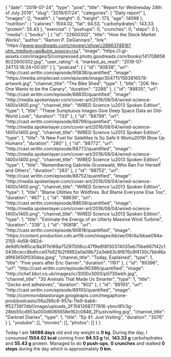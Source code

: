 {
    "date": "2019-07-24",
    "type": "post",
    "title": "Report for Wednesday 24th of July 2019",
    "slug": "2019\/07\/24",
    "categories": [
        "Daily report"
    ],
    "images": [],
    "health": {
        "weight": 0,
        "height": 173,
        "age": 14098
    },
    "nutrition": {
        "calories": 1504.02,
        "fat": 94.53,
        "carbohydrates": 143.33,
        "protein": 55.43
    },
    "exercise": {
        "pushups": 0,
        "crunches": 0,
        "steps": 0
    },
    "media": {
        "books": [
            {
                "id": "22600302",
                "title": "How the Stock Market Works",
                "author": "Ramon P. DeGennaro",
                "link": "https:\/\/www.goodreads.com\/review\/show\/2886374816?utm_medium=api&utm_source=rss",
                "image": "https:\/\/i.gr-assets.com\/images\/S\/compressed.photo.goodreads.com\/books\/1417088589l\/22600302.jpg",
                "user_rating": 4,
                "marked_as_read": "2019-07-24T13:16:24+00:00"
            }
        ],
        "podcast": [
            {
                "id": "90838",
                "url": "http:\/\/cast.writtn.com\/episode\/90838\/quantified",
                "image": "https:\/\/media.simplecast.com\/episode\/image\/304711\/1563816578-artwork.jpg",
                "channel_title": "The Bike Shed",
                "type": 1,
                "title": "206: No-One Wants to be the Canary",
                "duration": "2288"
            },
            {
                "id": "88835",
                "url": "http:\/\/cast.writtn.com\/episode\/88835\/quantified",
                "image": "http:\/\/media.spokenlayer.com\/cover-art\/2016\/08\/04\/wired-science-1400x1400.png",
                "channel_title": "WIRED Science \u2013 Spoken Edition",
                "type": 1,
                "title": "These Sumptuous Images Give Deep Space Data an Old-World Look",
                "duration": "133"
            },
            {
                "id": "88799",
                "url": "http:\/\/cast.writtn.com\/episode\/88799\/quantified",
                "image": "http:\/\/media.spokenlayer.com\/cover-art\/2016\/08\/04\/wired-science-1400x1400.png",
                "channel_title": "WIRED Science \u2013 Spoken Edition",
                "type": 1,
                "title": "A New Fuel for Satellites Is So Safe It Won\u2019t Blow Up Humans",
                "duration": "280"
            },
            {
                "id": "88772",
                "url": "http:\/\/cast.writtn.com\/episode\/88772\/quantified",
                "image": "http:\/\/media.spokenlayer.com\/cover-art\/2016\/08\/04\/wired-science-1400x1400.png",
                "channel_title": "WIRED Science \u2013 Spoken Edition",
                "type": 1,
                "title": "Remembering Gabriele Grunewald, Who Ran For Herself and Others",
                "duration": "283"
            },
            {
                "id": "88752",
                "url": "http:\/\/cast.writtn.com\/episode\/88752\/quantified",
                "image": "http:\/\/media.spokenlayer.com\/cover-art\/2016\/08\/04\/wired-science-1400x1400.png",
                "channel_title": "WIRED Science \u2013 Spoken Edition",
                "type": 1,
                "title": "Blame Utilities for Wildfires. But Blame Everyone Else Too",
                "duration": "467"
            },
            {
                "id": "88639",
                "url": "http:\/\/cast.writtn.com\/episode\/88639\/quantified",
                "image": "http:\/\/media.spokenlayer.com\/cover-art\/2016\/08\/04\/wired-science-1400x1400.png",
                "channel_title": "WIRED Science \u2013 Spoken Edition",
                "type": 1,
                "title": "Estimate the Energy of an Utterly Massive Wind Turbine",
                "duration": "338"
            },
            {
                "id": "90818",
                "url": "http:\/\/cast.writtn.com\/episode\/90818\/quantified",
                "image": "https:\/\/content.production.cdn.art19.com\/images\/bb\/ae\/09\/4a\/bbae094a-2155-4d58-982d-de9dfcfe85ca\/8a3f7e169a75297006cc47f9e8f8f30374035eb75be667f42c10436cecc8bdfcce07e921b2f9892a0a08b72a3eb63c8f876c8f4130c7bb46ad9f43650f030dea.jpeg",
                "channel_title": "Today, Explained",
                "type": 1,
                "title": "Five years after Eric Garner",
                "duration": "1161"
            },
            {
                "id": "90396",
                "url": "http:\/\/cast.writtn.com\/episode\/90396\/quantified",
                "image": "http:\/\/ichef.bbci.co.uk\/images\/ic\/3000x3000\/p0730wbh.jpg",
                "channel_title": "30 Animals That Made Us Smarter",
                "type": 1,
                "title": "Gecko and adhesives",
                "duration": "802"
            },
            {
                "id": "89193",
                "url": "http:\/\/cast.writtn.com\/episode\/89193\/quantified",
                "image": "http:\/\/commondatastorage.googleapis.com\/megaphone-prod\/podcasts\/56a266c8-957a-11e9-babb-ff52736f7dbf\/image\/uploads_2F1561268777816-ybncl81r3g-28bb55cd953a000d6065658e162c0846_2Fjustvisiting.jpg",
                "channel_title": "Darknet Diaries",
                "type": 1,
                "title": "Ep 41: Just Visiting",
                "duration": "3076"
            }
        ],
        "youtube": [],
        "movies": [],
        "photos": []
    }
}

Today I am <strong>14098 days</strong> old and my weight is <strong>0 kg</strong>. During the day, I consumed <strong>1504.02 kcal</strong> coming from <strong>94.53 g</strong> fat, <strong>143.33 g</strong> carbohydrates and <strong>55.43 g</strong> protein. Managed to do <strong>0 push-ups</strong>, <strong>0 crunches</strong> and walked <strong>0 steps</strong> during the day which is approximately <strong>0 km</strong>.